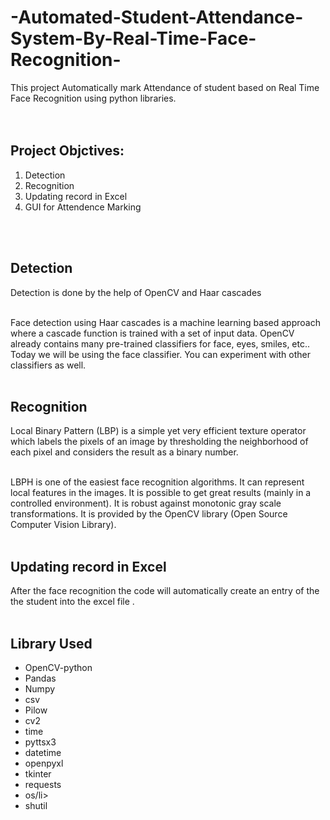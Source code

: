 # -Automated-Student-Attendance-System-By-Real-Time-Face-Recognition-
This project Automatically mark Attendance of student based on Real Time Face Recognition using python libraries.<br /> 
<br />
 <br />
 
<h2>Project Objctives:</h2>
<ol>
  <li>Detection</li>
  <li>Recognition</li>
  <li>Updating record in Excel</li>
  <li>GUI for Attendence Marking</li>
 </ol>
 <br />
 <br />
 <h2>Detection</h2>
 Detection is done by the help of OpenCV and Haar cascades
<br />
 <br />
 
Face detection using Haar cascades is a machine learning based approach where a cascade function is trained with a set of input data. OpenCV already contains many pre-trained classifiers for face, eyes, smiles, etc.. Today we will be using the face classifier. You can experiment with other classifiers as well.
 <br />
 <br />
 
<h2>Recognition</h2>
 Local Binary Pattern (LBP) is a simple yet very efficient texture operator which labels the pixels of an image by thresholding the neighborhood of each pixel and considers the result as a binary number.
<br />
 <br />
 
LBPH is one of the easiest face recognition algorithms. It can represent local features in the images. It is possible to get great results (mainly in a controlled environment). It is robust against monotonic gray scale transformations. It is provided by the OpenCV library (Open Source Computer Vision Library).
  <br />
 <br />
 
 <h2>Updating record in Excel</h2>
After the face recognition the code will automatically create an entry of the the student into the excel file .
<br />
<br />
<h2> Library Used</h2>
<ul>
 <li>OpenCV-python</li>
<li>Pandas</li>
<li>Numpy</li>
<li>csv</li>
<li>Pilow</li>
<li>cv2</li>
<li>time</li>
<li>pyttsx3</li>
<li>datetime</li>
<li>openpyxl</li>
<li>tkinter</li>
<li>requests</li>
 <li>os/li>
<li>shutil</li>
